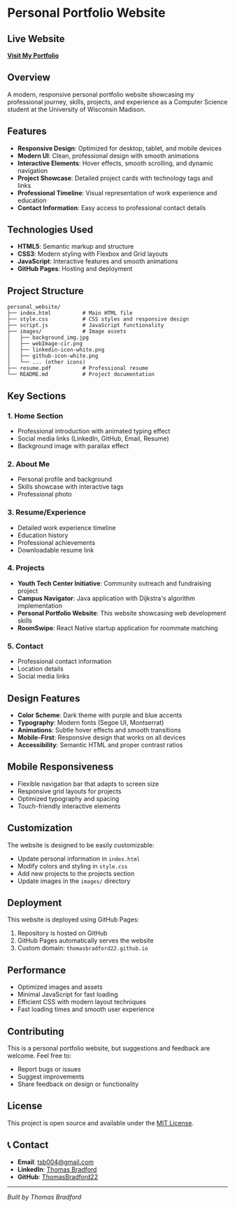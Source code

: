 ﻿# Personal Portfolio Website

## Live Website
**[Visit My Portfolio](https://thomasbradford22.github.io)**

## Overview
A modern, responsive personal portfolio website showcasing my professional journey, skills, projects, and experience as a Computer Science student at the University of Wisconsin Madison.

## Features
- **Responsive Design**: Optimized for desktop, tablet, and mobile devices
- **Modern UI**: Clean, professional design with smooth animations
- **Interactive Elements**: Hover effects, smooth scrolling, and dynamic navigation
- **Project Showcase**: Detailed project cards with technology tags and links
- **Professional Timeline**: Visual representation of work experience and education
- **Contact Information**: Easy access to professional contact details

## Technologies Used
- **HTML5**: Semantic markup and structure
- **CSS3**: Modern styling with Flexbox and Grid layouts
- **JavaScript**: Interactive features and smooth animations
- **GitHub Pages**: Hosting and deployment

## Project Structure
```
personal_website/
├── index.html          # Main HTML file
├── style.css           # CSS styles and responsive design
├── script.js           # JavaScript functionality
├── images/             # Image assets
│   ├── background_img.jpg
│   ├── webImage-cir.png
│   ├── linkedin-icon-white.png
│   ├── github-icon-white.png
│   └── ... (other icons)
├── resume.pdf          # Professional resume
└── README.md           # Project documentation
```

## Key Sections

### 1. Home Section
- Professional introduction with animated typing effect
- Social media links (LinkedIn, GitHub, Email, Resume)
- Background image with parallax effect

### 2. About Me
- Personal profile and background
- Skills showcase with interactive tags
- Professional photo

### 3. Resume/Experience
- Detailed work experience timeline
- Education history
- Professional achievements
- Downloadable resume link

### 4. Projects
- **Youth Tech Center Initiative**: Community outreach and fundraising project
- **Campus Navigator**: Java application with Dijkstra's algorithm implementation
- **Personal Portfolio Website**: This website showcasing web development skills
- **RoomSwipe**: React Native startup application for roommate matching

### 5. Contact
- Professional contact information
- Location details
- Social media links

## Design Features
- **Color Scheme**: Dark theme with purple and blue accents
- **Typography**: Modern fonts (Segoe UI, Montserrat)
- **Animations**: Subtle hover effects and smooth transitions
- **Mobile-First**: Responsive design that works on all devices
- **Accessibility**: Semantic HTML and proper contrast ratios

## Mobile Responsiveness
- Flexible navigation bar that adapts to screen size
- Responsive grid layouts for projects
- Optimized typography and spacing
- Touch-friendly interactive elements

## Customization
The website is designed to be easily customizable:
- Update personal information in `index.html`
- Modify colors and styling in `style.css`
- Add new projects to the projects section
- Update images in the `images/` directory

## Deployment
This website is deployed using GitHub Pages:
1. Repository is hosted on GitHub
2. GitHub Pages automatically serves the website
3. Custom domain: `thomasbradford22.github.io`

## Performance
- Optimized images and assets
- Minimal JavaScript for fast loading
- Efficient CSS with modern layout techniques
- Fast loading times and smooth user experience

## Contributing
This is a personal portfolio website, but suggestions and feedback are welcome. Feel free to:
- Report bugs or issues
- Suggest improvements
- Share feedback on design or functionality

## License
This project is open source and available under the [MIT License](LICENSE).

## 📞 Contact
- **Email**: tsb004@gmail.com
- **LinkedIn**: [Thomas Bradford](https://linkedin.com/in/thomas-bradford-234923259)
- **GitHub**: [ThomasBradford22](https://github.com/ThomasBradford22)

---

*Built by Thomas Bradford*
